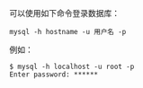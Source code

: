 可以使用如下命令登录数据库：

```shell
mysql -h hostname -u 用户名 -p
```

例如：

```shell
$ mysql -h localhost -u root -p
Enter password: ******
```

